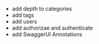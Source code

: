- add depth to categories
- add tags
- add users
- add authorizae and authenticate
- add SwaggerUI Annotations